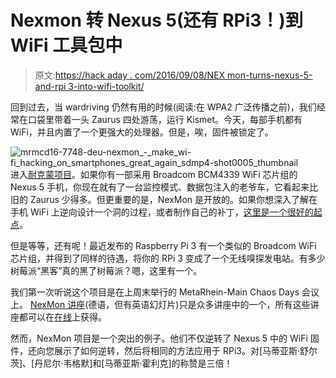 # Nexmon 转 Nexus 5(还有 RPi3！)到 WiFi 工具包中

> 原文:[https://hack aday . com/2016/09/08/NEX mon-turns-nexus-5-and-rpi 3-into-wifi-toolkit/](https://hackaday.com/2016/09/08/nexmon-turns-nexus-5-and-rpi3-into-wifi-toolkit/)

回到过去，当 wardriving 仍然有用的时候(阅读:在 WPA2 广泛传播之前)，我们经常在口袋里带着一头 Zaurus 四处游荡，运行 Kismet。今天，每部手机都有 WiFi，并且内置了一个更强大的处理器。但是，唉，固件被锁定了。

![mrmcd16-7748-deu-nexmon_-_make_wi-fi_hacking_on_smartphones_great_again_sdmp4-shot0005_thumbnail](../Images/e9416bf805540aa119c6067c4ca30d46.png)进入[耐克蒙项目](https://dev.seemoo.tu-darmstadt.de/bcm/bcm-public)。如果你有一部采用 Broadcom BCM4339 WiFi 芯片组的 Nexus 5 手机，你现在就有了一台监控模式、数据包注入的老爷车，它看起来比旧的 Zaurus 少得多。但更重要的是，NexMon 是开放的。如果你想深入了解在手机 WiFi 上逆向设计一个洞的过程，或者制作自己的补丁，[这里是一个很好的起点](http://arxiv.org/abs/1601.07077)。

但是等等，还有呢！最近发布的 Raspberry Pi 3 有一个类似的 Broadcom WiFi 芯片组，并得到了同样的待遇，将你的 RPi 3 变成了一个无线嗅探发电站。有多少树莓派“黑客”真的黑了树莓派？嗯，这里有一个。

我们第一次听说这个项目是在上周末举行的 MetaRhein-Main Chaos Days 会议上。 [NexMon 讲座](https://media.ccc.de/v/MRMCD16-7748-nexmon_-_make_wi-fi_hacking_on_smartphones_great_again)(德语，但有英语幻灯片)只是众多讲座中的一个，所有这些讲座都可以在[在线](https://media.ccc.de/c/mrmcd16)上获得。

然而，NexMon 项目是一个突出的例子。他们不仅逆转了 Nexus 5 中的 WiFi 固件，还向您展示了如何逆转，然后将相同的方法应用于 RPi3。对[马蒂亚斯·舒尔茨]、[丹尼尔·韦格默]和[马蒂亚斯·霍利克]的称赞是三倍！